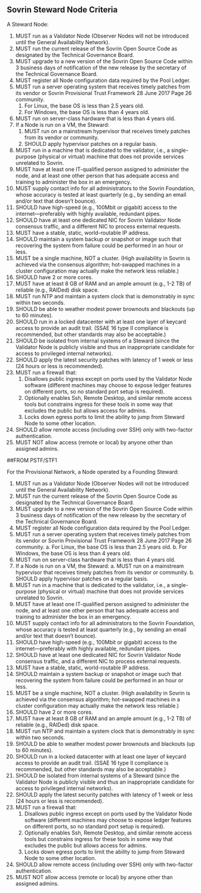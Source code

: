 ## Sovrin Steward Node Criteria

A Steward Node:
1. MUST run as a Validator Node (Observer Nodes will not be introduced until the General
Availability Network).
1. MUST run the current release of the Sovrin Open Source Code as designated by the
Technical Governance Board.
1. MUST upgrade to a new version of the Sovrin Open Source Code within 3 business
days of notification of the new release by the secretary of the Technical Governance
Board.
1. MUST register all Node configuration data required by the Pool Ledger.
1. MUST run a server operating system that receives timely patches from its vendor or
Sovrin Provisional Trust Framework 28 June 2017 Page 26
community.
   1. For Linux, the base OS is less than 2.5 years old.
   1. For Windows, the base OS is less than 4 years old.
1. MUST run on server-class hardware that is less than 4 years old.
1. If a Node is run on a VM, the Steward:
   1. MUST run on a mainstream hypervisor that receives timely patches from its
vendor or community.
   1. SHOULD apply hypervisor patches on a regular basis.
1. MUST run in a machine that is dedicated to the validator, i.e., a single-purpose (physical
or virtual) machine that does not provide services unrelated to Sovrin.
1. MUST have at least one IT-qualified person assigned to administer the node, and at
least one other person that has adequate access and training to administer the box in an
emergency.
1. MUST supply contact info for all administrators to the Sovrin Foundation, whose
accuracy is tested at least quarterly (e.g., by sending an email and/or text that doesn’t
bounce).
1. SHOULD have high-speed (e.g., 100Mbit or gigabit) access to the internet—preferably
with highly available, redundant pipes.
1. SHOULD have at least one dedicated NIC for Sovrin Validator Node consensus traffic,
and a different NIC to process external requests.
1. MUST have a stable, static, world-routable IP address.
1. SHOULD maintain a system backup or snapshot or image such that recovering the
system from failure could be performed in an hour or less.
1. MUST be a single machine, NOT a cluster. (High availability in Sovrin is achieved via the
consensus algorithm; hot-swapped machines in a cluster configuration may actually
make the network less reliable.)
1. SHOULD have 2 or more cores.
1. MUST have at least 8 GB of RAM and an ample amount (e.g., 1-2 TB) of reliable (e.g.,
RAIDed) disk space.
1. MUST run NTP and maintain a system clock that is demonstrably in sync within two
seconds.
1. SHOULD be able to weather modest power brownouts and blackouts (up to 60 minutes).
1. SHOULD run in a locked datacenter with at least one layer of keycard access to provide
an audit trail. (SSAE 16 type II compliance is recommended, but other standards may
also be acceptable.)
1. SHOULD be isolated from internal systems of a Steward (since the Validator Node is
publicly visible and thus an inappropriate candidate for access to privileged internal
networks).
1. SHOULD apply the latest security patches with latency of 1 week or less (24 hours or
less is recommended).
1. MUST run a firewall that:
   1. Disallows public ingress except on ports used by the Validator Node software
(different machines may choose to expose ledger features on different ports, so
no standard port setup is required).
   1. Optionally enables Ssh, Remote Desktop, and similar remote access tools but
constrains ingress for these tools in some way that excludes the public but allows
access for admins.
   3. Locks down egress ports to limit the ability to jump from Steward Node to some
other location.
1. SHOULD allow remote access (including over SSH) only with two-factor authentication.
1. MUST NOT allow access (remote or local) by anyone other than assigned admins.


##FROM PSTF/STF1

For the Provisional Network, a Node operated by a Founding Steward:
1. MUST run as a Validator Node (Observer Nodes will not be introduced until the General
Availability Network).
2. MUST run the current release of the Sovrin Open Source Code as designated by the
Technical Governance Board.
3. MUST upgrade to a new version of the Sovrin Open Source Code within 3 business
days of notification of the new release by the secretary of the Technical Governance
Board.
4. MUST register all Node configuration data required by the Pool Ledger.
5. MUST run a server operating system that receives timely patches from its vendor or
Sovrin Provisional Trust Framework 28 June 2017 Page 26
community.
a. For Linux, the base OS is less than 2.5 years old.
b. For Windows, the base OS is less than 4 years old.
6. MUST run on server-class hardware that is less than 4 years old.
7. If a Node is run on a VM, the Steward:
a. MUST run on a mainstream hypervisor that receives timely patches from its
vendor or community.
b. SHOULD apply hypervisor patches on a regular basis.
8. MUST run in a machine that is dedicated to the validator, i.e., a single-purpose (physical
or virtual) machine that does not provide services unrelated to Sovrin.
9. MUST have at least one IT-qualified person assigned to administer the node, and at
least one other person that has adequate access and training to administer the box in an
emergency.
10. MUST supply contact info for all administrators to the Sovrin Foundation, whose
accuracy is tested at least quarterly (e.g., by sending an email and/or text that doesn’t
bounce).
11. SHOULD have high-speed (e.g., 100Mbit or gigabit) access to the internet—preferably
with highly available, redundant pipes.
12. SHOULD have at least one dedicated NIC for Sovrin Validator Node consensus traffic,
and a different NIC to process external requests.
13. MUST have a stable, static, world-routable IP address.
14. SHOULD maintain a system backup or snapshot or image such that recovering the
system from failure could be performed in an hour or less.
15. MUST be a single machine, NOT a cluster. (High availability in Sovrin is achieved via the
consensus algorithm; hot-swapped machines in a cluster configuration may actually
make the network less reliable.)
16. SHOULD have 2 or more cores.
17. MUST have at least 8 GB of RAM and an ample amount (e.g., 1-2 TB) of reliable (e.g.,
RAIDed) disk space.
18. MUST run NTP and maintain a system clock that is demonstrably in sync within two
seconds.
19. SHOULD be able to weather modest power brownouts and blackouts (up to 60 minutes).
20. SHOULD run in a locked datacenter with at least one layer of keycard access to provide
an audit trail. (SSAE 16 type II compliance is recommended, but other standards may
also be acceptable.)
21. SHOULD be isolated from internal systems of a Steward (since the Validator Node is
publicly visible and thus an inappropriate candidate for access to privileged internal
networks).
22. SHOULD apply the latest security patches with latency of 1 week or less (24 hours or
less is recommended).
1. MUST run a firewall that:
   1. Disallows public ingress except on ports used by the Validator Node software
(different machines may choose to expose ledger features on different ports, so
no standard port setup is required).
   1. Optionally enables Ssh, Remote Desktop, and similar remote access tools but
constrains ingress for these tools in some way that excludes the public but allows
access for admins.
   3. Locks down egress ports to limit the ability to jump from Steward Node to some
other location.
24. SHOULD allow remote access (including over SSH) only with two-factor authentication.
25. MUST NOT allow access (remote or local) by anyone other than assigned admins.
